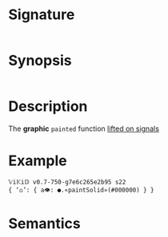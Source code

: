 # Signature
```vikid-signature
```

# Synopsis
```vikid-synopsis
```

# Description
The __graphic__ `painted` function [lifted on signals](/refman/concepts/pure_functions)

# Example
```vikid-script
𝕍i𝕂i𝔻 v0.7-750-g7e6c265e2b95 s22
{ ‘⌂’: { a👁: ●.«paintSolid»(#000000) } }
```




# Semantics
